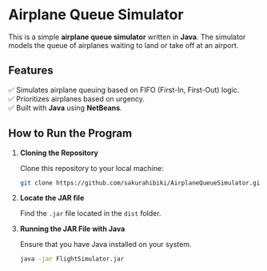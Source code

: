 # Airplane Queue Simulator

This is a simple **airplane queue simulator** written in **Java**. The simulator models the queue of airplanes waiting to land or take off at an airport.

## Features

✅ Simulates airplane queuing based on FIFO (First-In, First-Out) logic.  
✅ Prioritizes airplanes based on urgency.  
✅ Built with **Java** using **NetBeans**.  

## How to Run the Program

1. **Cloning the Repository**

    Clone this repository to your local machine:
    ```bash
    git clone https://github.com/sakurahibiki/AirplaneQueueSimulator.git
    ```
2. **Locate the JAR file**
   
    Find the `.jar` file located in the `dist` folder.
4. **Running the JAR File with Java**

    Ensure that you have Java installed on your system.
    ```bash
    java -jar FlightSimulator.jar
    ```
